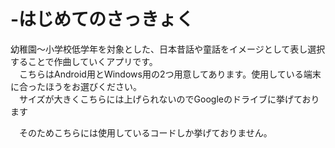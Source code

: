 # -はじめてのさっきょく
幼稚園～小学校低学年を対象とした、日本昔話や童話をイメージとして表し選択することで作曲していくアプリです。  
　こちらはAndroid用とWindows用の2つ用意してあります。使用している端末に合ったほうをお選びください。<br>
　サイズが大きくこちらには上げられないのでGoogleのドライブに挙げております<br>

　そのためこちらには使用しているコードしか挙げておりません。
